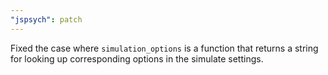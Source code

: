 ```yaml
---
"jspsych": patch
---
```


Fixed the case where `simulation_options` is a function that returns a string for looking up corresponding options in the simulate settings.
